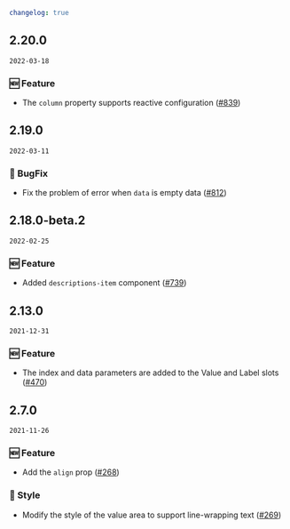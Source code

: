 ```yaml
changelog: true
```

## 2.20.0

`2022-03-18`

### 🆕 Feature

- The `column` property supports reactive configuration ([#839](https://github.com/arco-design/arco-design-vue/pull/839))


## 2.19.0

`2022-03-11`

### 🐛 BugFix

- Fix the problem of error when `data` is empty data ([#812](https://github.com/arco-design/arco-design-vue/pull/812))


## 2.18.0-beta.2

`2022-02-25`

### 🆕 Feature

- Added `descriptions-item` component ([#739](https://github.com/arco-design/arco-design-vue/pull/739))


## 2.13.0

`2021-12-31`

### 🆕 Feature

- The index and data parameters are added to the Value and Label slots ([#470](https://github.com/arco-design/arco-design-vue/pull/470))


## 2.7.0

`2021-11-26`

### 🆕 Feature

- Add the `align` prop ([#268](https://github.com/arco-design/arco-design-vue/pull/268))

### 💅 Style

- Modify the style of the value area to support line-wrapping text ([#269](https://github.com/arco-design/arco-design-vue/pull/269))

